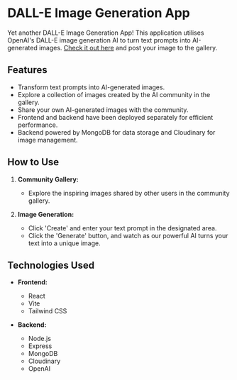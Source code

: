 # DALL-E Image Generation App

Yet another DALL-E Image Generation App! This application utilises OpenAI's DALL-E image generation AI to turn text prompts into AI-generated images. [Check it out here](http://dall-e-app-rho.vercel.app) and post your image to the gallery.

## Features

- Transform text prompts into AI-generated images.
- Explore a collection of images created by the AI community in the gallery.
- Share your own AI-generated images with the community.
- Frontend and backend have been deployed separately for efficient performance.
- Backend powered by MongoDB for data storage and Cloudinary for image management.

## How to Use

1. **Community Gallery:**
   - Explore the inspiring images shared by other users in the community gallery.

2. **Image Generation:**
   - Click 'Create' and enter your text prompt in the designated area.
   - Click the 'Generate' button, and watch as our powerful AI turns your text into a unique image.

## Technologies Used

- **Frontend:**
  - React
  - Vite
  - Tailwind CSS

- **Backend:**
  - Node.js
  - Express
  - MongoDB
  - Cloudinary
  - OpenAI
